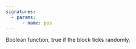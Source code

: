 ```yaml
---
signatures:
  - params:
      - name: pos
---
```


Boolean function, true if the block ticks randomly.
